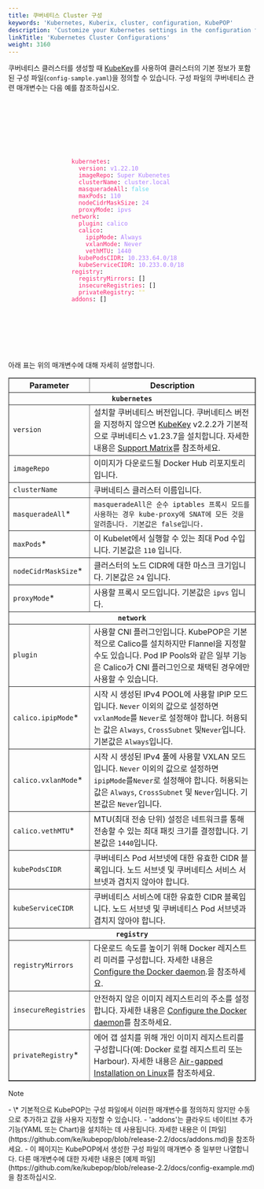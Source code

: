 ```yaml
---
title: 쿠버네티스 Cluster 구성
keywords: 'Kubernetes, Kuberix, cluster, configuration, KubePOP'
description: 'Customize your Kubernetes settings in the configuration file for your cluster.'
linkTitle: 'Kubernetes Cluster Configurations'
weight: 3160
---
```


쿠버네티스 클러스터를 생성할 때 [KubeKey](../kubekey/)를 사용하여 클러스터의 기본 정보가 포함된 구성 파일(`config-sample.yaml`)을 정의할 수 있습니다. 구성 파일의 쿠버네티스 관련 매개변수는 다음 예를 참조하십시오.

<article className="highlight">
    <pre>
        <div className="copy-code-button" title="Copy Code"></div>
        <div className="code-over-div">
          <code>
              <p>
                <span style="color:#f92672">&nbsp;&nbsp;kubernetes</span>: 
                <span style="color:#f92672">&nbsp;&nbsp;&nbsp;&nbsp;version</span>: <span style="color:#ae81ff">v1.22.10</span> 
                <span style="color:#f92672">&nbsp;&nbsp;&nbsp;&nbsp;imageRepo</span>: <span style="color:#ae81ff">Super Kubenetes</span> 
                <span style="color:#f92672">&nbsp;&nbsp;&nbsp;&nbsp;clusterName</span>: <span style="color:#ae81ff">cluster.local</span> 
                <span style="color:#f92672">&nbsp;&nbsp;&nbsp;&nbsp;masqueradeAll</span>: <span style="color:#66d9ef">false</span> 
                <span style="color:#f92672">&nbsp;&nbsp;&nbsp;&nbsp;maxPods</span>: <span style="color:#ae81ff">110</span> 
                <span style="color:#f92672">&nbsp;&nbsp;&nbsp;&nbsp;nodeCidrMaskSize</span>: <span style="color:#ae81ff">24</span> 
                <span style="color:#f92672">&nbsp;&nbsp;&nbsp;&nbsp;proxyMode</span>: <span style="color:#ae81ff">ipvs</span> 
                <span style="color:#f92672">&nbsp;&nbsp;network</span>: 
                <span style="color:#f92672">&nbsp;&nbsp;&nbsp;&nbsp;plugin</span>: <span style="color:#ae81ff">calico</span> 
                <span style="color:#f92672">&nbsp;&nbsp;&nbsp;&nbsp;calico</span>: 
                <span style="color:#f92672">&nbsp;&nbsp;&nbsp;&nbsp;&nbsp;&nbsp;ipipMode</span>: <span style="color:#ae81ff">Always</span> 
                <span style="color:#f92672">&nbsp;&nbsp;&nbsp;&nbsp;&nbsp;&nbsp;vxlanMode</span>: <span style="color:#ae81ff">Never</span> 
                <span style="color:#f92672">&nbsp;&nbsp;&nbsp;&nbsp;&nbsp;&nbsp;vethMTU</span>: <span style="color:#ae81ff">1440</span> 
                <span style="color:#f92672">&nbsp;&nbsp;&nbsp;&nbsp;kubePodsCIDR</span>: <span style="color:#ae81ff">10.233.64.0</span><span style="color:#ae81ff">/18</span> 
                <span style="color:#f92672">&nbsp;&nbsp;&nbsp;&nbsp;kubeServiceCIDR</span>: <span style="color:#ae81ff">10.233.0.0</span><span style="color:#ae81ff">/18</span> 
                <span style="color:#f92672">&nbsp;&nbsp;registry</span>: 
                <span style="color:#f92672">&nbsp;&nbsp;&nbsp;&nbsp;registryMirrors</span>: [] 
                <span style="color:#f92672">&nbsp;&nbsp;&nbsp;&nbsp;insecureRegistries</span>: [] 
                <span style="color:#f92672">&nbsp;&nbsp;&nbsp;&nbsp;privateRegistry</span>: <span style="color:#e6db74">""</span> 
                <span style="color:#f92672">&nbsp;&nbsp;addons</span>: [] 
              </p>
          </code>
        </div>
    </pre></article>

아래 표는 위의 매개변수에 대해 자세히 설명합니다.

  <table border="1">
   <tbody>
   <tr>
     <th width='140'>Parameter</th>
     <th>Description</th>
   </tr>
   <tr>
     <th colSpan='2'><code>kubernetes</code></th>
   </tr>
   <tr>
     <td><code>version</code></td>
     <td>설치할 쿠버네티스 버전입니다. 쿠버네티스 버전을 지정하지 않으면 <a href="/docs/installing-on-linux/introduction/kubekey">KubeKey</a> v2.2.2가 기본적으로 쿠버네티스 v1.23.7을 설치합니다. 자세한 내용은 <a href="/docs/installing-on-linux/introduction/kubekey/#support-matrix">Support Matrix</a>를 참조하세요.</td>
   </tr>
   <tr>
     <td><code>imageRepo</code></td>
     <td>이미지가 다운로드될 Docker Hub 리포지토리입니다.</td>
   </tr>
   <tr>
     <td><code>clusterName</code></td>
     <td>쿠버네티스 클러스터 이름입니다.</td>
   </tr>
   <tr>
     <td><code>masqueradeAll</code>*</td>
     <td><code>masqueradeAll은 순수 iptables 프록시 모드를 사용하는 경우 kube-proxy에 SNAT에 모든 것을 알려줍니다. 기본값은 false입니다.</td>
   </tr>
   <tr>
     <td><code>maxPods</code>*</td>
     <td>이 Kubelet에서 실행할 수 있는 최대 Pod 수입니다. 기본값은 <code>110</code> 입니다.</td>
   </tr>
   <tr>
     <td><code>nodeCidrMaskSize</code>*</td>
     <td>클러스터의 노드 CIDR에 대한 마스크 크기입니다. 기본값은 <code>24</code> 입니다.</td>
   </tr>
   <tr>
     <td><code>proxyMode</code>*</td>
     <td>사용할 프록시 모드입니다. 기본값은 <code>ipvs</code> 입니다.</td>
   </tr>
   <tr>
     <th colSpan='2'><code>network</code></th>
   </tr>
   <tr>
     <td><code>plugin</code></td>
     <td>사용할 CNI 플러그인입니다. KubePOP은 기본적으로 Calico를 설치하지만 Flannel을 지정할 수도 있습니다. Pod IP Pools와 같은 일부 기능은 Calico가 CNI 플러그인으로 채택된 경우에만 사용할 수 있습니다.</td>
   </tr>
   <tr>
     <td><code>calico.ipipMode</code>*</td>
     <td>시작 시 생성된 IPv4 POOL에 사용할 IPIP 모드입니다. <code>Never</code> 이외의 값으로 설정하면 <code>vxlanMode</code>를 <code>Never</code>로 설정해야 합니다. 허용되는 값은 <code>Always</code>, <code>CrossSubnet</code> 및<code>Never</code>입니다. 기본값은 <code>Always</code>입니다.</td>
   </tr>
   <tr>
     <td><code>calico.vxlanMode</code>*</td>
     <td>시작 시 생성된 IPv4 풀에 사용할 VXLAN 모드입니다. <code>Never</code> 이외의 값으로 설정하면 <code>ipipMode</code>를<code>Never</code>로 설정해야 합니다. 허용되는 값은 <code>Always</code>, <code>CrossSubnet</code> 및 <code>Never</code>입니다. 기본값은 <code>Never</code>입니다.</td>
   </tr>
   <tr>
     <td><code>calico.vethMTU</code>*</td>
     <td>MTU(최대 전송 단위) 설정은 네트워크를 통해 전송할 수 있는 최대 패킷 크기를 결정합니다. 기본값은 <code>1440</code>입니다.</td>
   </tr>
   <tr>
     <td><code>kubePodsCIDR</code></td>
     <td>쿠버네티스 Pod 서브넷에 대한 유효한 CIDR 블록입니다. 노드 서브넷 및 쿠버네티스 서비스 서브넷과 겹치지 않아야 합니다.</td>
   </tr>
   <tr>
     <td><code>kubeServiceCIDR</code></td>
     <td>쿠버네티스 서비스에 대한 유효한 CIDR 블록입니다. 노드 서브넷 및 쿠버네티스 Pod 서브넷과 겹치지 않아야 합니다.</td>
   </tr>
   <tr>
     <th colSpan='2'><code>registry</code></th>
   </tr>
   <tr>
     <td><code>registryMirrors</code></td>
     <td>다운로드 속도를 높이기 위해 Docker 레지스트리 미러를 구성합니다. 자세한 내용은 <a href="https://docs.docker.com/registry/recipes/mirror/#configure-the-docker-daemon" target="_blank" rel="noopener noreferrer">Configure the Docker daemon</a>.을 참조하세요.</td>
   </tr>
   <tr>
     <td><code>insecureRegistries</code></td>
     <td>안전하지 않은 이미지 레지스트리의 주소를 설정합니다. 자세한 내용은 <a href="https://docs.docker.com/registry/recipes/mirror/#configure-the-docker-daemon" target="_blank" rel="noopener noreferrer">Configure the Docker daemon</a>를 참조하세요.</td>
   </tr>
   <tr>
     <td><code>privateRegistry</code>*</td>
     <td>에어 갭 설치를 위해 개인 이미지 레지스트리를 구성합니다(예: Docker 로컬 레지스트리 또는 Harbour). 자세한 내용은 <a href="/docs/installing-on-linux/introduction/air-gapped-installation/">Air-gapped Installation on Linux</a>를 참조하세요.</td>
   </tr> 
   </tbody>
   </table>

  <div className="notices note">
    <p>Note</p>
    <div>
      - \* 기본적으로 KubePOP는 구성 파일에서 이러한 매개변수를 정의하지 않지만 수동으로 추가하고 값을 사용자 지정할 수 있습니다.
      - 'addons'는 클라우드 네이티브 추가 기능(YAML 또는 Chart)을 설치하는 데 사용됩니다. 자세한 내용은 이 [파일](https://github.com/ke/kubepop/blob/release-2.2/docs/addons.md)을 참조하세요.
      - 이 페이지는 KubePOP에서 생성한 구성 파일의 매개변수 중 일부만 나열합니다. 다른 매개변수에 대한 자세한 내용은 [예제 파일](https://github.com/ke/kubepop/blob/release-2.2/docs/config-example.md)을 참조하십시오.</div></div>
